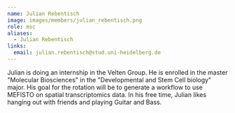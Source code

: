```yaml
---
name: Julian Rebentisch
image: images/members/julian_rebentisch.png
role: msc
aliases:
  - Julian Rebentisch
links:
  email: julian.rebentisch@stud.uni-heidelberg.de
---
```


Julian is doing an internship in the Velten Group. He is enrolled in the master "Molecular Biosciences" in the "Developmental and Stem Cell biology" major.
His goal for the rotation will be to generate a workflow to use MEFISTO on spatial transcriptomics data. 
In his free time, Julian likes hanging out with friends and playing Guitar and Bass.
